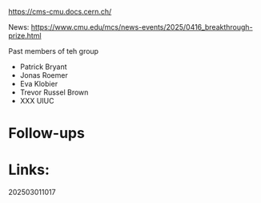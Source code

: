 https://cms-cmu.docs.cern.ch/

News: 
https://www.cmu.edu/mcs/news-events/2025/0416_breakthrough-prize.html

Past members of teh group
- Patrick Bryant 
- Jonas Roemer
- Eva Klobier
- Trevor Russel  Brown
- XXX UIUC



# Follow-ups


# Links: 



202503011017
